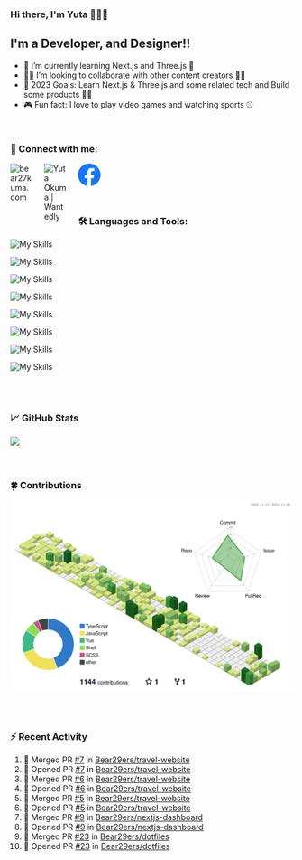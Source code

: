 ### Hi there, I'm Yuta 🤟🏻🐻

## I'm a Developer, and Designer!!

- 🌱 I’m currently learning Next.js and Three.js 🤣
- 👬🏻 I’m looking to collaborate with other content creators 👋🏻
- 🥅 2023 Goals: Learn Next.js & Three.js and some related tech and Build some products 💪🏻
- 🎮 Fun fact: I love to play video games and watching sports ⚾️

<br />

### :wave: Connect with me:

[<img align="left" alt="bear27kuma.com" width="40px" src="https://user-images.githubusercontent.com/39920490/156489586-f125813b-e344-46d6-9306-f5786684b976.jpg" style="margin-right: 20px;" />](https://bear29ers.github.io/)
[<img align="left" alt="Yuta Okuma | Wantedly" width="40px" src="https://user-images.githubusercontent.com/39920490/156489528-fdc520d6-10f1-43b6-8bf8-fadf8dcf1a90.jpg" style="margin-right: 20px;" />](https://www.wantedly.com/id/yuta_okuma_b)
[<img align="left" alt="Yuta Okuma | Facebook" width="40px" src="https://github.com/github/explore/blob/main/topics/facebook/facebook.png?raw=true" style="margin-right: 20px;" />](https://www.facebook.com/kumakuma1129/)

[//]: # '[<img align="left" alt="Yuta Okuma | Instagram" width="40px" src="https://github.com/github/explore/blob/main/topics/instagram/instagram.png?raw=true" />](https://www.instagram.com/bear_27earl/)'

<br />
<br />
<br />
<br />

### :hammer_and_wrench: Languages and Tools:

![My Skills](https://skillicons.dev/icons?i=html,css,sass,tailwind,bootstrap,js,ts)

![My Skills](https://skillicons.dev/icons?i=jquery,threejs,react,emotion,styledcomponents,materialui,nextjs)

![My Skills](https://skillicons.dev/icons?i=vercel,vue,nuxt,vite,nodejs,express,jest)

![My Skills](https://skillicons.dev/icons?i=regex,webpack,babel,php,laravel,mysql,sqlite)

![My Skills](https://skillicons.dev/icons?i=docker,git,github,githubactions,aws,gcp,firebase)

![My Skills](https://skillicons.dev/icons?i=vim,neovim,linux,bash,lua,markdown,svg)

![My Skills](https://skillicons.dev/icons?i=idea,vscode,atom,figma,xd,ps,ai)

![My Skills](https://skillicons.dev/icons?i=pr,ae,postman,sentry,codepen,stackoverflow,discord)

<br />
<br />

### :chart_with_upwards_trend: GitHub Stats

<div style="display: flex;">
    <a href="https://github.com/Bear29ers">
        <img height="220px;" src="https://github-readme-stats-bear29ers.vercel.app/api?username=Bear29ers&show_icons=true&theme=bear">
    </a>
</div>

<br />
<br />

### :four_leaf_clover: Contributions

![](./profile-3d-contrib/profile-green-animate.svg)

<br />
<br />

### :zap: Recent Activity

<!--START_SECTION:activity-->

1. 🎉 Merged PR [#7](https://github.com/Bear29ers/travel-website/pull/7) in [Bear29ers/travel-website](https://github.com/Bear29ers/travel-website)
2. 💪 Opened PR [#7](https://github.com/Bear29ers/travel-website/pull/7) in [Bear29ers/travel-website](https://github.com/Bear29ers/travel-website)
3. 🎉 Merged PR [#6](https://github.com/Bear29ers/travel-website/pull/6) in [Bear29ers/travel-website](https://github.com/Bear29ers/travel-website)
4. 💪 Opened PR [#6](https://github.com/Bear29ers/travel-website/pull/6) in [Bear29ers/travel-website](https://github.com/Bear29ers/travel-website)
5. 🎉 Merged PR [#5](https://github.com/Bear29ers/travel-website/pull/5) in [Bear29ers/travel-website](https://github.com/Bear29ers/travel-website)
6. 💪 Opened PR [#5](https://github.com/Bear29ers/travel-website/pull/5) in [Bear29ers/travel-website](https://github.com/Bear29ers/travel-website)
7. 🎉 Merged PR [#9](https://github.com/Bear29ers/nextjs-dashboard/pull/9) in [Bear29ers/nextjs-dashboard](https://github.com/Bear29ers/nextjs-dashboard)
8. 💪 Opened PR [#9](https://github.com/Bear29ers/nextjs-dashboard/pull/9) in [Bear29ers/nextjs-dashboard](https://github.com/Bear29ers/nextjs-dashboard)
9. 🎉 Merged PR [#23](https://github.com/Bear29ers/dotfiles/pull/23) in [Bear29ers/dotfiles](https://github.com/Bear29ers/dotfiles)
10. 💪 Opened PR [#23](https://github.com/Bear29ers/dotfiles/pull/23) in [Bear29ers/dotfiles](https://github.com/Bear29ers/dotfiles)

<!--END_SECTION:activity-->
